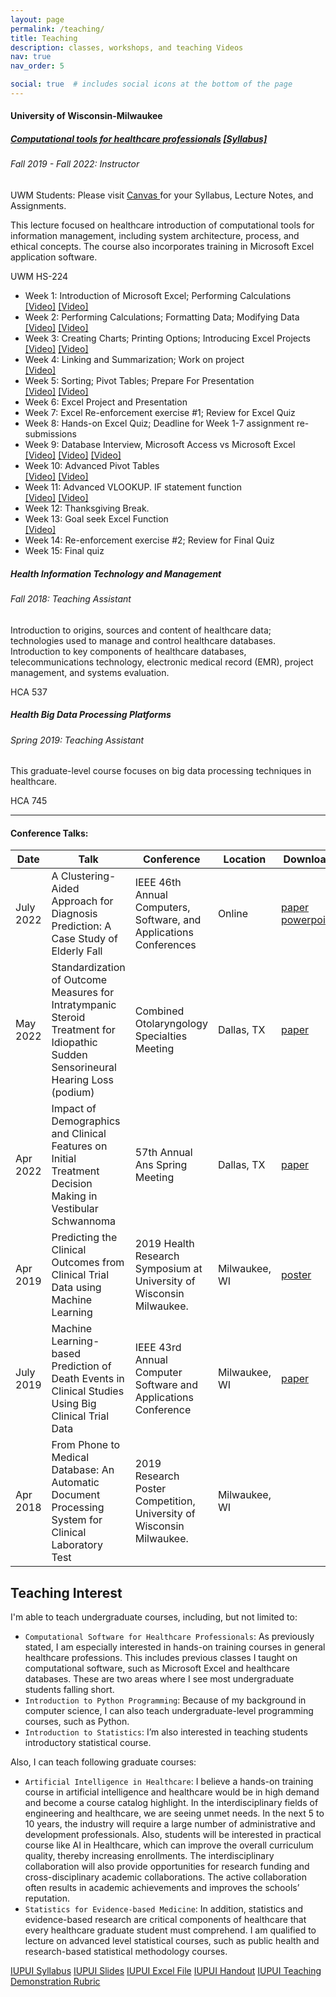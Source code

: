 ```yaml
---
layout: page
permalink: /teaching/
title: Teaching
description: classes, workshops, and teaching Videos
nav: true
nav_order: 5

social: true  # includes social icons at the bottom of the page
---
```

<h4> University of Wisconsin-Milwaukee </h4>
<div class="card mt-3">
    <div class="p-3">
        <div class="row">
            <div class="col-sm-10">
                <h5 class="card-title"><a href="https://catalog.uwm.edu/search/?search=HS+224" target="_blank" rel="noopener noreferrer">Computational tools for healthcare professionals</a> <a href = "{{'/assets/pdf/hs224-syllabus.pdf' | relative_url}}" target = "_blank">[Syllabus] </a></h5>
                <h6 class="card-subtitle font-italic"> Fall 2019 - Fall 2022: Instructor</h6> 
                <p>UWM Students: Please visit <a href = "https://uwm.edu/canvas/" target = "_blank"> Canvas </a> for your Syllabus, Lecture Notes, and Assignments.</p>
                <span></span>
                <p>This lecture focused on healthcare introduction of computational tools for information management, including system architecture, process, and ethical concepts. The course also incorporates training in Microsoft Excel application software.</p>
            </div>
            <div class="col-sm-2 text-sm-right">
                <span class="badge font-weight-bold danger-color-dark text-uppercase align-middle">
                UWM HS-224
                </span>
            </div>
        </div>
        <ul class="card-text font-weight-light list-group list-group-flush">
            <li class="list-group-item">
                <div class="row">
                <div class="col-sm-9"> Week 1: Introduction of Microsoft Excel; Performing Calculations  </div>
                <div class="col-sm-3">
                <a href = "https://www.linkedin.com/learning/excel-2016-essential-training/understanding-workbooks-and-worksheets" target = "_blank">[Video]</a>
                <a href = "https://www.linkedin.com/learning/excel-2016-essential-training/creating-simple-formulas" target = "_blank">[Video]</a>
                </div>
                </div>
            </li>
            <li class="list-group-item">
                <div class="row">
                <div class="col-sm-9"> Week 2: Performing Calculations; Formatting Data; Modifying Data  </div>
                <div class="col-sm-3">
                <a href = "https://www.linkedin.com/learning/excel-2016-essential-training/copying-a-formula-into-adjacent-cells" target = "_blank">[Video]</a>
                <a href = "https://www.linkedin.com/learning/excel-2016-essential-training/using-sum-and-average" target = "_blank">[Video]</a>
                </div>
                </div>
            </li>
            <li class="list-group-item">
                <div class="row">
                <div class="col-sm-9"> Week 3: Creating Charts; Printing Options; Introducing Excel Projects  </div>
                <div class="col-sm-3">
                <a href = "https://www.linkedin.com/learning/excel-2016-essential-training/creating-charts" target = "_blank">[Video]</a>
                <a href = "https://www.linkedin.com/learning/excel-2016-essential-training/working-with-axes-titles-and-other-chart-elements" target = "_blank">[Video]</a>
                </div>
                </div>
            </li>
            <li class="list-group-item">
                <div class="row">
                <div class="col-sm-9"> Week 4: Linking and Summarization; Work on project  </div>
                <div class="col-sm-3">
                <a href = "https://www.linkedin.com/learning/excel-2016-essential-training/using-formulas-to-link-worksheets-and-workbooks" target = "_blank">[Video]</a>
                </div>
                </div>
            </li>
            <li class="list-group-item">
                <div class="row">
                <div class="col-sm-9"> Week 5: Sorting; Pivot Tables; Prepare For Presentation  </div>
                <div class="col-sm-3">
                <a href = "https://www.linkedin.com/learning/excel-2016-essential-training/sorting-data" target = "_blank">[Video]</a>
                <a href = "https://www.linkedin.com/learning/excel-2016-essential-training/creating-pivottables" target = "_blank">[Video]</a>
                </div>
                </div>
            </li>
            <li class="list-group-item">
                <div class="row">
                <div class="col-sm-9"> Week 6: Excel Project and Presentation  </div>
                <div class="col-sm-3">
                </div>
                </div>
            </li>
            <li class="list-group-item">
                <div class="row">
                <div class="col-sm-9"> Week 7: Excel Re-enforcement exercise #1; Review for Excel Quiz  </div>
                <div class="col-sm-3">
                </div>
                </div>
            </li>
            <li class="list-group-item">
                <div class="row">
                <div class="col-sm-9"> Week 8: Hands-on Excel Quiz; Deadline for Week 1-7 assignment re-submissions  </div>
                <div class="col-sm-3">
                </div>
                </div>
            </li>
            <li class="list-group-item">
                <div class="row">
                <div class="col-sm-9"> Week 9: Database Interview, Microsoft Access vs Microsoft Excel  </div>
                <div class="col-sm-3">
                <a href = "https://www.youtube.com/watch?v=eXiCza050ug&ab_channel=GCFLearnFree.org" target = "_blank">[Video]</a>
                <a href = "https://www.youtube.com/watch?v=bWKf6gT8_JI&ab_channel=GCFLearnFree.org" target = "_blank">[Video]</a>
                <a href = "https://www.youtube.com/watch?v=nMWnqySvLWc&ab_channel=eHowTech" target = "_blank">[Video]</a>
                </div>
                </div>
            </li>
            <li class="list-group-item">
                <div class="row">
                <div class="col-sm-9"> Week 10: Advanced Pivot Tables  </div>
                <div class="col-sm-3">
                <a href = "https://www.linkedin.com/learning/excel-2016-essential-training/manipulating-pivottable-data" target = "_blank">[Video]</a>
                <a href = "https://www.linkedin.com/learning/excel-2016-essential-training/using-pivotcharts" target = "_blank">[Video]</a>
                </div>
                </div>
            </li>
            <li class="list-group-item">
                <div class="row">
                <div class="col-sm-9"> Week 11: Advanced VLOOKUP. IF statement function  </div>
                <div class="col-sm-3">
                <a href = "https://www.linkedin.com/learning/excel-2016-essential-training/using-if-functions-and-relational-operators" target = "_blank">[Video]</a>
                <a href = "https://www.linkedin.com/learning/excel-2016-essential-training/getting-exact-table-data-with-the-vlookup-function" target = "_blank">[Video]</a>
                </div>
                </div>
            </li>
            <li class="list-group-item">
                <div class="row">
                <div class="col-sm-9"> Week 12: Thanksgiving Break.  </div>
                <div class="col-sm-3">
                </div>
                </div>
            </li>
            <li class="list-group-item">
                <div class="row">
                <div class="col-sm-9"> Week 13: Goal seek Excel Function  </div>
                <div class="col-sm-3">
                <a href = "https://www.linkedin.com/learning/excel-2016-essential-training/using-goal-seek" target = "_blank">[Video]</a>
                </div>
                </div>
            </li>
            <li class="list-group-item">
                <div class="row">
                <div class="col-sm-9"> Week 14: Re-enforcement exercise #2; Review for Final Quiz  </div>
                <div class="col-sm-3">
                </div>
                </div>
            </li>
            <li class="list-group-item">
                <div class="row">
                <div class="col-sm-9"> Week 15: Final quiz  </div>
                <div class="col-sm-3">
                </div>
                </div>
            </li>
        </ul>
    </div>
</div>

<div class="card mt-3">
    <div class="p-3">
        <div class="row">
            <div class="col-sm-10">
                <h5 class="card-title"><a href="https://catalog.uwm.edu/search/?search=HCA+745" target="_blank" rel="noopener noreferrer"></a>Health Information Technology and Management</h5>
                <h6 class="card-subtitle font-italic">Fall 2018: Teaching Assistant</h6> 
                <p>Introduction to origins, sources and content of healthcare data; technologies used to manage and control healthcare databases. Introduction to key components of healthcare databases, telecommunications technology, electronic medical record (EMR), project management, and systems evaluation. </p>
            </div>
            <div class="col-sm-2 text-sm-right">
                <span class="badge font-weight-bold danger-color-dark text-uppercase align-middle">
                HCA 537
                </span>
            </div>
        </div>
    </div>
</div>


<div class="card mt-3">
    <div class="p-3">
        <div class="row">
            <div class="col-sm-10">
                <h5 class="card-title"><a href="https://catalog.uwm.edu/search/?search=HCA+745" target="_blank" rel="noopener noreferrer"></a>Health Big Data Processing Platforms </h5>
                <h6 class="card-subtitle font-italic">Spring 2019: Teaching Assistant</h6> 
                <p>This graduate-level course focuses on big data processing techniques in healthcare. </p>
            </div>
            <div class="col-sm-2 text-sm-right">
                <span class="badge font-weight-bold danger-color-dark text-uppercase align-middle">
                HCA 745
                </span>
            </div>
        </div>
    </div>
</div>


---


<h4> Conference Talks: </h4>
<table class = "table table-hover table-sm">
<colgroup>
    <col style="width:15%">
    <col style="width:50%">
    <col style="width:30%">
    <col style="width:5%">
  </colgroup>
<thead>
  <tr>
    <th>Date</th>
    <th>Talk</th>
    <th>Conference</th>
    <th>Location</th>
    <th>Download</th>
  </tr>
</thead>
<tbody>
  <tr>
    <td>July 2022</td>
    <td>A Clustering-Aided Approach for Diagnosis Prediction: A Case Study of Elderly Fall</td>
    <td>IEEE 46th Annual Computers, Software, and Applications Conferences</td>
    <td>Online</td>
    <td><a href = "https://doi.org/10.1109/COMPSAC54236.2022.00054" target="_blank">paper</a> <a href = "{{'/assets/pdf/clustering-aided.pdf' | relative_url}}"> powerpoint </a></td>
  </tr>
   <tr>
    <td>May 2022</td>
    <td>Standardization of Outcome Measures for Intratympanic Steroid Treatment for Idiopathic Sudden Sensorineural Hearing Loss (podium)</td>
    <td>Combined Otolaryngology Specialties Meeting</td>
    <td>Dallas, TX</td>
    <td><a href = "https://doi.org/10.1097/MAO.0000000000003709" target="_blank">paper</a></td>
  </tr>
  <tr>
    <td>Apr 2022</td>
    <td>Impact of Demographics and Clinical Features on Initial Treatment Decision Making in Vestibular Schwannoma</td>
    <td>57th Annual Ans Spring Meeting</td>
    <td>Dallas, TX</td>
    <td><a href = "https://doi.org/10.1097/MAO.0000000000003652" target = "_blank">paper</a> </td>
  </tr>
  <tr>
    <td>Apr 2019</td>
    <td>Predicting the Clinical Outcomes from Clinical Trial Data using Machine Learning</td>
    <td>2019 Health Research Symposium at University of Wisconsin Milwaukee.</td>
    <td>Milwaukee, WI</td>
    <td><a href = "{{'/assets/pdf/ml-2019-poster.pdf' | relative_url}}" target = "_blank"> poster </a></td>
  </tr>
  <tr>
    <td>July 2019</td>
    <td>Machine Learning-based Prediction of Death Events in Clinical Studies Using Big Clinical Trial Data</td>
    <td>IEEE 43rd Annual Computer Software and Applications Conference </td>
    <td>Milwaukee, WI</td>
    <td><a href = "https://doi.org/10.1109/COMPSAC.2019.10218" target="_blank">paper</a></td>
  </tr>
  <tr>
    <td>Apr 2018</td>
    <td>From Phone to Medical Database: An Automatic Document Processing System for Clinical Laboratory Test</td>
    <td>2019 Research Poster Competition, University of Wisconsin Milwaukee.</td>
    <td>Milwaukee, WI</td>
    <td></td>
  </tr>
</tbody>
</table>

## Teaching Interest

I'm able to teach undergraduate courses, including, but not limited to:

- `Computational Software for Healthcare Professionals`: As previously stated, I am especially interested in hands-on training courses in general healthcare professions. This includes previous classes I taught on computational software, such as Microsoft Excel and healthcare databases. These are two areas where I see most undergraduate students falling short.
- `Introduction to Python Programming`: Because of my background in computer science, I can also teach undergraduate-level programming courses, such as Python.
- `Introduction to Statistics`: I’m also interested in teaching students introductory statistical course.
  
Also, I can teach following graduate courses:
- `Artificial Intelligence in Healthcare`: I believe a hands-on training course in artificial intelligence and healthcare would be in high demand and become a course catalog highlight. In the interdisciplinary fields of engineering and healthcare, we are seeing unmet needs. In the next 5 to 10 years, the industry will require a large number of administrative and development professionals. Also, students will be interested in practical course like AI in Healthcare, which can improve the overall curriculum quality, thereby increasing enrollments. The interdisciplinary collaboration will also provide opportunities for research funding and cross-disciplinary academic collaborations. The active collaboration often results in academic achievements and improves the schools’ reputation.
- `Statistics for Evidence-based Medicine`: In addition, statistics and evidence-based research are critical components of healthcare that every healthcare graduate student must comprehend. I am qualified to lecture on advanced level statistical courses, such as public health and research-based statistical methodology courses.

[IUPUI Syllabus](/assets/pdf/IUPUI-syllabus.docx)
[IUPUI Slides](/assets/pdf/IUPUI-syllabus.docx)
[IUPUI Excel File](/assets/pdf/IUPUI-excel-file.xlsx)
[IUPUI Handout](/assets/pdf/IUPUI-handout.docx)
[IUPUI Teaching Demonstration Rubric](/assets/pdf/IUPUI-teaching-demonstration-rubric.docx) 
